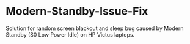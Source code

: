 # Modern-Standby-Issue-Fix
Solution for random screen blackout and sleep bug caused by Modern Standby (S0 Low Power Idle) on HP Victus laptops.
